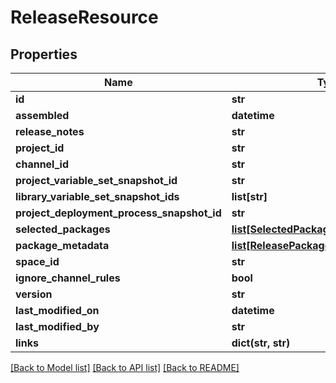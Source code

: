 # ReleaseResource

## Properties
Name | Type | Description | Notes
------------ | ------------- | ------------- | -------------
**id** | **str** |  | [optional] 
**assembled** | **datetime** |  | [optional] 
**release_notes** | **str** |  | [optional] 
**project_id** | **str** |  | [optional] 
**channel_id** | **str** |  | [optional] 
**project_variable_set_snapshot_id** | **str** |  | [optional] 
**library_variable_set_snapshot_ids** | **list[str]** |  | [optional] 
**project_deployment_process_snapshot_id** | **str** |  | [optional] 
**selected_packages** | [**list[SelectedPackage]**](SelectedPackage.md) |  | [optional] 
**package_metadata** | [**list[ReleasePackageMetadataResource]**](ReleasePackageMetadataResource.md) |  | [optional] 
**space_id** | **str** |  | [optional] 
**ignore_channel_rules** | **bool** |  | [optional] 
**version** | **str** |  | 
**last_modified_on** | **datetime** |  | [optional] 
**last_modified_by** | **str** |  | [optional] 
**links** | **dict(str, str)** |  | [optional] 

[[Back to Model list]](../README.md#documentation-for-models) [[Back to API list]](../README.md#documentation-for-api-endpoints) [[Back to README]](../README.md)


